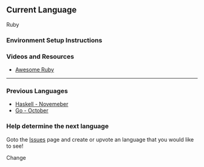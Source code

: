 ## Current Language

Ruby

### Environment Setup Instructions

### Videos and Resources

* [Awesome Ruby](https://github.com/markets/awesome-ruby)

---

### Previous Languages

* [Haskell - Novemeber](https://github.com/KualiCo/club-lpl/tree/haskell)
* [Go - October](https://github.com/KualiCo/club-lpl/tree/go)

### Help determine the next language

Goto the [Issues](https://github.com/KualiCo/club-lpl/issues) page and create or upvote an language that you would like to see!

Change
